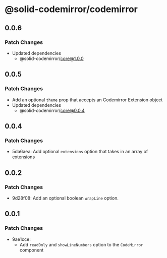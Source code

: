 # @solid-codemirror/codemirror

## 0.0.6

### Patch Changes

- Updated dependencies
  - @solid-codemirror/core@1.0.0

## 0.0.5

### Patch Changes

- Add an optional `theme` prop that accepts an Codemirror Extension object
- Updated dependencies
  - @solid-codemirror/core@0.0.4

## 0.0.4

### Patch Changes

- 5da6aea: Add optional `extensions` option that takes in an array of extensions

## 0.0.2

### Patch Changes

- 9d28f08: Add an optional boolean `wrapLine` option.

## 0.0.1

### Patch Changes

- 9ae1cce:
  - Add `readOnly` and `showLineNumbers` option to the `CodeMirror` component
